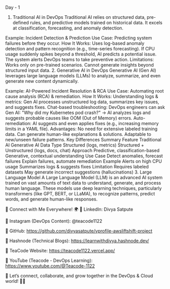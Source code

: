 Day - 1
1. Traditional AI in DevOps
Traditional AI relies on structured data, pre-defined rules, and predictive models trained on historical data. It excels at classification, forecasting, and anomaly detection.

Example: Incident Detection & Prediction
Use Case: Predicting system failures before they occur.
How It Works:
Uses log-based anomaly detection and pattern recognition (e.g., time-series forecasting).
If CPU usage suddenly spikes beyond a threshold, AI predicts a potential issue.
The system alerts DevOps teams to take preventive action.
Limitations:
Works only on pre-trained scenarios.
Cannot generate insights beyond structured input data.
2. Generative AI in DevOps
Generative AI (Gen AI) leverages large language models (LLMs) to analyze, summarize, and even generate new content dynamically.

Example: AI-Powered Incident Resolution & RCA
Use Case: Automating root cause analysis (RCA) & remediation.
How It Works:
Understanding logs & metrics: Gen AI processes unstructured log data, summarizes key issues, and suggests fixes.
Chat-based troubleshooting: DevOps engineers can ask Gen AI:
"Why did my Kubernetes pod crash?" → AI analyzes logs and suggests probable causes like OOM (Out of Memory) errors.
Auto-remediation: AI suggests and even applies fixes (e.g., increasing memory limits in a YAML file).
Advantages:
No need for extensive labeled training data.
Can generate human-like explanations & solutions.
Adaptable to new/unseen failure patterns.
Key Differences Summary
Feature	Traditional AI	Generative AI
Data Type	Structured (logs, metrics)	Structured + Unstructured (logs, docs, chat)
Approach	Predictive, classification-based	Generative, contextual understanding
Use Case	Detect anomalies, forecast failures	Explain failures, automate remediation
Example	Alerts on high CPU usage	Summarizes logs & suggests fixes
Limitation	Requires labeled datasets	May generate incorrect suggestions (hallucinations)
3. Large Language Model
A Large Language Model (LLM) is an advanced AI system trained on vast amounts of text data to understand, generate, and process human language. These models use deep learning techniques, particularly transformers (like GPT, BERT, or LLaMA), to recognize patterns, predict words, and generate human-like responses.


🔗 Connect with Me Everywhere! 🌍
📌 LinkedIn: Divya Satpute

📌 Instagram (DevOps Content): @teacode1122

📌 GitHub: https://github.com/divyasatpute/vprofile-awsliftshift-project

📌 Hashnode (Technical Blogs): https://learnwithdivya.hashnode.dev/

📌 TeaCode Website: https://teacode1122.vercel.app/

📌 YouTube (Teacode - DevOps Learning): https://www.youtube.com/@Teacode-1122

💬 Let’s connect, collaborate, and grow together in the DevOps & Cloud world! 🚀✨
